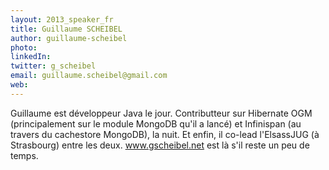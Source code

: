 ```yaml
---
layout: 2013_speaker_fr
title: Guillaume SCHEIBEL
author: guillaume-scheibel
photo: 
linkedIn: 
twitter: g_scheibel
email: guillaume.scheibel@gmail.com
web: 
---
```


Guillaume est développeur Java le jour.
Contributteur sur Hibernate OGM (principalement sur le module MongoDB qu'il a lancé) et Infinispan (au travers du cachestore MongoDB), la nuit.
Et enfin, il co-lead l'ElsassJUG (à Strasbourg) entre les deux.
www.gscheibel.net est là s'il reste un peu de temps.